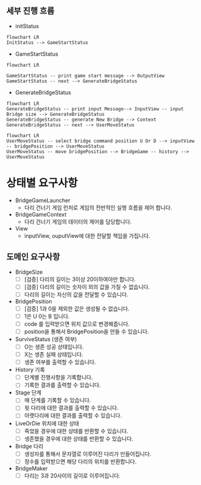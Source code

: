 ## 세부 진행 흐름
- initStatus
```mermaid
flowchart LR 
InitStatus --> GameStartStatus
```

- GameStartStatus

```mermaid
flowchart LR

GameStartStatus -- print game start message --> OutputView
GameStartStatus -- next --> GenerateBridgeStatus
```

- GenerateBridgeStatus

```mermaid
flowchart LR
GenerateBridgeStatus -- print input Message--> InputView -- input Bridge size --> GenerateBridgeStatus
GenerateBridgeStatus -- generate New Bridge --> Context
GenerateBridgeStatus -- next --> UserMoveStatus
```

```mermaid
flowchart LR
UserMoveStatus -- select bridge command position U Or D --> inputView -- bridgePosition --> UserMoveStatus 
UserMoveStatus -- move bridgePosition --> BridgeGame -- history --> UserMoveStatus
```
# 상태별 요구사항
- BridgeGameLauncher
  -  다리 건너기 게임 런처로 게임의 전반적인 실행 흐름을 제어 합니다.
- BridgeGameContext
  -  다리 건너기 게임의 데이터의 제어를 담당합니다.
- View
  - inputView, ouputView에 대한 전달할 책임을 가집니다.

 

## 도메인 요구사항

- BridgeSize
    - [ ] [검증] 다리의 길이는 3이상 20이하여야만 합니다.
    - [ ] [검증] 다리의 길이는 숫자이 외의 값을 가질 수 없습니다.
    - [ ] 다리의 길이는 자신의 값을 전달할 수 있습니다.
- BridgePosition
    - [ ] [검증] 1과 0을 제외한 값은 생성될 수 없습니다.
    - [ ] 1은 U 0는 B 입니다.
    - [ ] code 를 입력받으면 위치 값으로 변경해줍니다.
    - [ ] position을 통해서 BridgePosition을 만들 수 있습니다.
- SurviveStatus (생존 여부)
    - [ ] O는 생존 성공 상태입니다.
    - [ ] X는 생존 실패 상태입니다.
    - [ ] 생존 여부를 출력할 수 있습니다.
- History 기록
    - [ ] 단계별 진행사항을 기록합니다.
    - [ ] 기록한 결과를 출력할 수 있습니다.
- Stage 단계
    - [ ] 매 단계를 기록할 수 있습니다.
    - [ ] 윗 다리에 대한 결과를 출력할 수 있습니다.
    - [ ] 아랫다리에 대한 결과를 출력할 수 있습니다.
- LiveOrDie 위치에 대한 상태
    - [ ] 죽었을 경우에 대한 상태를 반환할 수 있습니다.
    - [ ] 생존했을 경우에 대한 상태를 반환할 수 있습니다.
- Bridge 다리
    - [ ] 생성자를 통해서 문자열로 이루어진 다리가 만들어집니다.
    - [ ] 정수를 입력받으면 해당 다리의 위치를 반환합니다.
- BridgeMaker
    - [ ] 다리는 3과 20사이의 길이로 이루어집니다.
#
